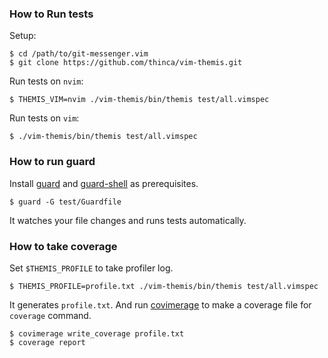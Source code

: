 ### How to Run tests

Setup:

```
$ cd /path/to/git-messenger.vim
$ git clone https://github.com/thinca/vim-themis.git
```

Run tests on `nvim`:

```
$ THEMIS_VIM=nvim ./vim-themis/bin/themis test/all.vimspec
```

Run tests on `vim`:

```
$ ./vim-themis/bin/themis test/all.vimspec
```

### How to run guard

Install [guard][] and [guard-shell][] as prerequisites.

```
$ guard -G test/Guardfile
```

It watches your file changes and runs tests automatically.

### How to take coverage

Set `$THEMIS_PROFILE` to take profiler log.

```
$ THEMIS_PROFILE=profile.txt ./vim-themis/bin/themis test/all.vimspec
```

It generates `profile.txt`. And run [covimerage][] to make a coverage file for `coverage` command.

```
$ covimerage write_coverage profile.txt
$ coverage report
```

[guard]: https://github.com/guard/guard
[guard-shell]: https://github.com/guard/guard-shell
[covimerage]: https://github.com/Vimjas/covimerage
